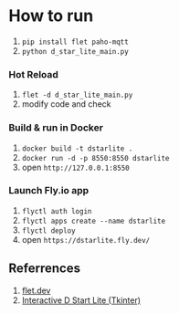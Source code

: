 # How to run
1. `pip install flet paho-mqtt`
1. `python d_star_lite_main.py`

### Hot Reload

1. `flet -d d_star_lite_main.py`
1. modify code and check


### Build & run in Docker
1. `docker build -t dstarlite .`
1. `docker run -d -p 8550:8550 dstarlite`
1. open `http://127.0.0.1:8550`

### Launch Fly.io app
1. `flyctl auth login`
1. `flyctl apps create --name dstarlite`
1. `flyctl deploy`
1. open `https://dstarlite.fly.dev/`

## Referrences
1. [flet.dev](https://flet.dev/docs/)
1. [Interactive D Start Lite (Tkinter)](https://github.com/robodhhb/Interactive-D-Star-Lite.git)
